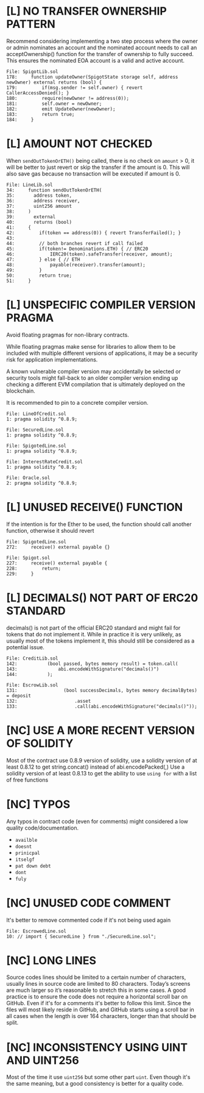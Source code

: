# [L] NO TRANSFER OWNERSHIP PATTERN

Recommend considering implementing a two step process where the owner or admin nominates an account and the nominated account needs to call an acceptOwnership() function for the transfer of ownership to fully succeed. This ensures the nominated EOA account is a valid and active account.

```solidity
File: SpigotLib.sol
178:     function updateOwner(SpigotState storage self, address newOwner) external returns (bool) {
179:         if(msg.sender != self.owner) { revert CallerAccessDenied(); }
180:         require(newOwner != address(0));
181:         self.owner = newOwner;
182:         emit UpdateOwner(newOwner);
183:         return true;
184:     }
```

# [L] AMOUNT NOT CHECKED

When `sendOutTokenOrETH()` being called, there is no check on `amount` > 0, it will be better to just revert or skip the transfer if the amount is 0. This will also save gas because no transaction will be executed if amount is 0.

```solidity
File: LineLib.sol
34:     function sendOutTokenOrETH(
35:       address token,
36:       address receiver,
37:       uint256 amount
38:     )
39:       external
40:       returns (bool)
41:     {
42:         if(token == address(0)) { revert TransferFailed(); }
43:         
44:         // both branches revert if call failed
45:         if(token!= Denominations.ETH) { // ERC20
46:             IERC20(token).safeTransfer(receiver, amount);
47:         } else { // ETH
48:             payable(receiver).transfer(amount);
49:         }
50:         return true;
51:     }
```

# [L] UNSPECIFIC COMPILER VERSION PRAGMA

Avoid floating pragmas for non-library contracts.

While floating pragmas make sense for libraries to allow them to be included with multiple different versions of applications, it may be a security risk for application implementations.

A known vulnerable compiler version may accidentally be selected or security tools might fall-back to an older compiler version ending up checking a different EVM compilation that is ultimately deployed on the blockchain.

It is recommended to pin to a concrete compiler version.

```solidity
File: LineOfCredit.sol
1: pragma solidity ^0.8.9;

File: SecuredLine.sol
1: pragma solidity ^0.8.9;

File: SpigotedLine.sol
1: pragma solidity ^0.8.9;

File: InterestRateCredit.sol
1: pragma solidity ^0.8.9;

File: Oracle.sol
2: pragma solidity ^0.8.9;
```

# [L] UNUSED RECEIVE() FUNCTION

If the intention is for the Ether to be used, the function should call another function, otherwise it should revert

```solidity
File: SpigotedLine.sol
272:     receive() external payable {}
```

```solidity
File: Spigot.sol
227:     receive() external payable {
228:         return;
229:     }
```

# [L] DECIMALS() NOT PART OF ERC20 STANDARD

decimals() is not part of the official ERC20 standard and might fail for tokens that do not implement it. While in practice it is very unlikely, as usually most of the tokens implement it, this should still be considered as a potential issue.

```solidity
File: CreditLib.sol
142:           (bool passed, bytes memory result) = token.call(
143:               abi.encodeWithSignature("decimals()")
144:           );
```

```solidity
File: EscrowLib.sol
131:                 (bool successDecimals, bytes memory decimalBytes) = deposit
132:                     .asset
133:                     .call(abi.encodeWithSignature("decimals()"));
```

# [NC] USE A MORE RECENT VERSION OF SOLIDITY

Most of the contract use 0.8.9 version of solidity, use a solidity version of at least 0.8.12 to get string.concat() instead of abi.encodePacked(,) Use a solidity version of at least 0.8.13 to get the ability to use `using for` with a list of free functions

# [NC] TYPOS

Any typos in contract code (even for comments) might considered a low quality code/documentation.

- `availble`
- `doesnt`
- `prinicpal`
- `itselgf`
- `pat down debt`
- `dont`
- `fuly`

# [NC] UNUSED CODE COMMENT

It's better to remove commented code if it's not being used again

```solidity
File: EscrowedLine.sol
10: // import { SecuredLine } from "./SecuredLine.sol";
```

# [NC] LONG LINES

Source codes lines should be limited to a certain number of characters, usually lines in source code are limited to 80 characters. Today’s screens are much larger so it’s reasonable to stretch this in some cases. A good practice is to ensure the code does not require a horizontal scroll bar on GitHub. Even if it's for a comments it's better to follow this limit. Since the files will most likely reside in GitHub, and GitHub starts using a scroll bar in all cases when the length is over 164 characters, longer than that should be split.

# [NC] INCONSISTENCY USING UINT AND UINT256

Most of the time it use `uint256` but some other part `uint`. Even though it's the same meaning, but a good consistency is better for a quality code. 

